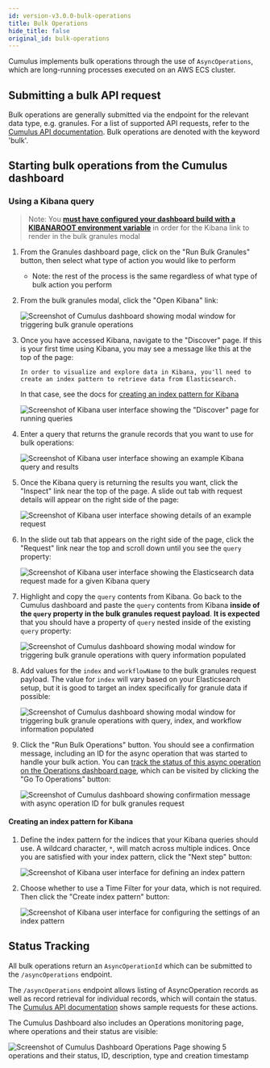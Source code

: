 ```yaml
---
id: version-v3.0.0-bulk-operations
title: Bulk Operations
hide_title: false
original_id: bulk-operations
---
```


Cumulus implements bulk operations through the use of `AsyncOperations`, which are long-running processes executed on an AWS ECS cluster.

## Submitting a bulk API request

Bulk operations are generally submitted via the endpoint for the relevant data type, e.g. granules. For a list of supported API requests, refer to the [Cumulus API documentation](https://nasa.github.io/cumulus-api/#bulk-operations). Bulk operations are denoted with the keyword 'bulk'.

## Starting bulk operations from the Cumulus dashboard

### Using a Kibana query

> Note: You **[must have configured your dashboard build with a KIBANAROOT environment variable](https://github.com/nasa/cumulus-dashboard#configuration)** in order for the Kibana link to render in the bulk granules modal

1. From the Granules dashboard page, click on the "Run Bulk Granules" button, then select what type of action you would like to perform
    - Note: the rest of the process is the same regardless of what type of bulk action you perform
2. From the bulk granules modal, click the "Open Kibana" link:

    ![Screenshot of Cumulus dashboard showing modal window for triggering bulk granule operations](assets/bulk-granules-modal.png)

3. Once you have accessed Kibana, navigate to the "Discover" page. If this is your first time using Kibana, you may see a message like this at the top of the page:

    `In order to visualize and explore data in Kibana, you'll need to create an index pattern to retrieve data from Elasticsearch.`

    In that case, see the docs for [creating an index pattern for Kibana](#creating-an-index-pattern-for-kibana)

    ![Screenshot of Kibana user interface showing the "Discover" page for running queries](assets/kibana-discover-page.png)

4. Enter a query that returns the granule records that you want to use for bulk operations:

    ![Screenshot of Kibana user interface showing an example Kibana query and results](assets/kibana-discover-query.png)

5. Once the Kibana query is returning the results you want, click the "Inspect" link near the top of the page. A slide out tab with request details will appear on the right side of the page:

    ![Screenshot of Kibana user interface showing details of an example request](assets/kibana-inspect-request.png)

6. In the slide out tab that appears on the right side of the page, click the "Request" link near the top and scroll down until you see the `query` property:

    ![Screenshot of Kibana user interface showing the Elasticsearch data request made for a given Kibana query](assets/kibana-inspect-query.png)

7. Highlight and copy the `query` contents from Kibana. Go back to the Cumulus dashboard and paste the `query` contents from Kibana **inside of the `query` property in the bulk granules request payload**. **It is expected** that you should have a property of `query` nested inside of the existing `query` property:

    ![Screenshot of Cumulus dashboard showing modal window for triggering bulk granule operations with query information populated](assets/bulk-granules-query-1.png)

8. Add values for the `index` and `workflowName` to the bulk granules request payload. The value for `index` will vary based on your Elasticsearch setup, but it is good to target an index specifically for granule data if possible:

    ![Screenshot of Cumulus dashboard showing modal window for triggering bulk granule operations with query, index, and workflow information populated](assets/bulk-granules-query-2.png)

9. Click the "Run Bulk Operations" button. You should see a confirmation message, including an ID for the async operation that was started to handle your bulk action. You can [track the status of this async operation on the Operations dashboard page](#status-tracking), which can be visited by clicking the "Go To Operations" button:

    ![Screenshot of Cumulus dashboard showing confirmation message with async operation ID for bulk granules request](assets/bulk-granules-submitted.png)

#### Creating an index pattern for Kibana

1. Define the index pattern for the indices that your Kibana queries should use. A wildcard character, `*`, will match across multiple indices. Once you are satisfied with your index pattern, click the "Next step" button:

    ![Screenshot of Kibana user interface for defining an index pattern](assets/kibana-create-index-pattern-1.png)

2. Choose whether to use a Time Filter for your data, which is not required. Then click the "Create index pattern" button:

    ![Screenshot of Kibana user interface for configuring the settings of an index pattern](assets/kibana-create-index-pattern-2.png)

## Status Tracking

All bulk operations return an `AsyncOperationId` which can be submitted to the `/asyncOperations` endpoint.

The `/asyncOperations` endpoint allows listing of AsyncOperation records as well as record retrieval for individual records, which will contain the status.
The [Cumulus API documentation](https://nasa.github.io/cumulus-api/#list-async-operations) shows sample requests for these actions.

The Cumulus Dashboard also includes an Operations monitoring page, where operations and their status are visible:

![Screenshot of Cumulus Dashboard Operations Page showing 5 operations and their status, ID, description, type and creation timestamp](assets/cd_operations_page.png)
